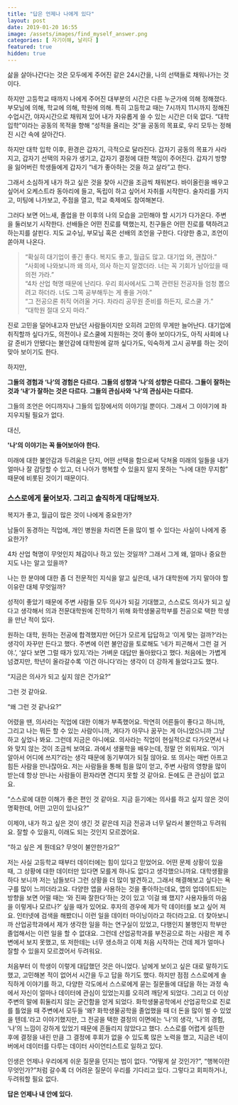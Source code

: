 ```yaml
---
title: "답은 언제나 나에게 있다"
layout: post
date: 2019-01-20 16:55
image: /assets/images/find_myself_answer.png
categories: [ 자기이해, 날리다 ]
featured: true
hidden: true
---
```


삶을 살아나간다는 것은 모두에게 주어진 같은 24시간을, 나의 선택들로 채워나가는 것이다.

하지만 고등학교 때까지 나에게 주어진 대부분의 시간은 다른 누군가에 의해 정해졌다. 부모님에 의해, 학교에 의해, 학원에 의해. 특히 고등학교 때는 7시까지 11시까지 정해진 수업시간, 야자시간으로 채워져 있어 내가 자유롭게 쓸 수 있는 시간은 더욱 없다. “대학 입학”이라는 공동의 목적을 향해 “성적을 올리는 것”을 공동의 목표로, 우리 모두는 정해진 시간 속에 살아간다.

하지만 대학 입학 이후, 환경은 갑자기, 극적으로 달라진다. 갑자기 공동의 목표가 사라지고, 갑자기 선택의 자유가 생기고, 갑자기 결정에 대한 책임이 주어진다. 갑자기 방향을 잃어버린 학생들에게 갑자기 “네가 좋아하는 것을 하고 살라”고 한다.

<div class="breaker"></div>

그래서 소심하게 내가 하고 싶은 것을 찾아 시간을 조금씩 채워본다. 바이올린을 배우고 싶어서 오케스트라 동아리에 들고, 독립이 하고 싶어서 자취를 시작한다. 술자리를 가지고, 미팅에 나가보고, 주점을 열고, 학교 축제에도 참여해본다.

그러다 보면 어느새, 졸업을 한 이후의 나의 모습을 고민해야 할 시기가 다가온다. 주변을 둘러보기 시작한다. 선배들은 어떤 진로를 택했는지, 친구들은 어떤 진로를 택하려고 하는지를 살핀다. 지도 교수님, 부모님 혹은 선배의 조언을 구한다. 다양한 충고, 조언이 쏟아져 나온다.


> “확실히 대기업이 좋긴 좋다. 복지도 좋고, 월급도 많고. 대기업 와, 괜찮아.” <br>
> “사회에 나와보니까 왜 의사, 의사 하는지 알겠더라. 너는 꼭 기회가 남아있을 때 의전 가라.” <br>
> “4차 산업 혁명 때문에 난리다. 우리 회사에서도 그쪽 관련된 전공자들 엄청 뽑으려고 하더라. 너도 그쪽 공부해두는 게 좋을 거야.” <br>
> “그 전공으론 취직 어려울 거다. 차라리 공무원 준비를 하든지, 로스쿨 가.”<br>
> “대학원 절대 오지 마라.”

<div class="breaker"></div>

진로 고민을 덜어내고자 만났던 사람들이지만 오히려 고민의 무게만 늘어난다. 대기업에 취직할까 싶다가도, 의전이나 로스쿨에 지원하는 것이 좋아 보이다가도, 아직 사회에 나갈 준비가 안됐다는 불안감에 대학원에 갈까 싶다가도, 익숙하게 고시 공부를 하는 것이 맞아 보이기도 한다.


하지만,

  **그들의 경험과 ‘나’의 경험은 다르다.**
  **그들의 성향과 ‘나’의 성향은 다르다.**
  **그들이 잘하는 것과 ‘내’가 잘하는 것은 다르다.**
  **그들의 관심사와 ‘나’의 관심사는 다르다.**

    
그들의 조언은 어디까지나 그들의 입장에서의 이야기일 뿐이다. 그래서 그 이야기에 좌지우지될 필요가 없다.

대신,

  **'나'의 이야기는 꼭 들어보아야 한다.**

미래에 대한 불안감과 두려움은 단지, 어떤 선택을 함으로써 닥쳐올 미래의 일들을 내가 얼마나 잘 감당할 수 있고, 더 나아가 행복할 수 있을지 알지 못하는 “나에 대한 무지함” 때문에 비롯된 것이기 때문이다.


### 스스로에게 물어보자. 그리고 솔직하게 대답해보자.


복지가 좋고, 월급이 많은 것이 나에게 중요한가?

남들이 동경하는 직업에, 개인 병원을 차리면 돈을 많이 벌 수 있다는 사실이 나에게 중요한가?

4차 산업 혁명이 무엇인지 체감이나 하고 있는 것일까? 그래서 그게 왜, 얼마나 중요한지도 나는 알고 있을까?

나는 한 분야에 대한 좀 더 전문적인 지식을 알고 싶은데, 내가 대학원에 가지 말아야 할 이유란 대체 무엇일까?


<div class="breaker"></div>

성적이 좋았기 때문에 주변 사람들 모두 의사가 되길 기대했고, 스스로도 의사가 되고 싶다고 생각해서 의과 전문대학원에 진학하기 위해 화학생물공학부를 전공으로 택한 학생을 만난 적이 있다.


원하는 대학, 원하는 전공에 합격했지만 어딘가 모르게 답답하고 ‘이게 맞는 걸까?’라는 생각이 자꾸만 든다고 했다. 주변에 이런 불안감을 토로해도 ‘네가 피곤해서 그런 걸 거야.’, ‘살다 보면 그럴 때가 있지.’라는 가벼운 대답만 돌아왔다고 했다. 처음에는 가볍게 넘겼지만, 학년이 올라갈수록 ‘이건 아니다’라는 생각이 더 강하게 들었다고도 했다.


<div class="breaker"></div>

“지금은 의사가 되고 싶지 않은 건가요?”

그런 것 같아요.


“왜 그런 것 같나요?”

어렸을 땐, 의사라는 직업에 대한 이해가 부족했어요. 막연히 어른들이 좋다고 하니까, 그리고 나는 뭐든 할 수 있는 사람이니까, 게다가 아무나 꿈꾸는 게 아니었으니까 그냥 하고 싶었나 봐요. 그런데 지금은 아니에요. 의사라는 직업이 현실적으로 다가오면서 나와 맞지 않는 것이 조금씩 보여요. 과에서 생물학을 배우는데, 정말 안 외워져요. ‘이거 알아서 어디에 쓰지?’라는 생각 때문에 동기부여가 되질 않아요. 또 의사는 매번 아프고 힘든 사람을 만나잖아요. 저는 사람들을 통해 힘을 많이 얻고, 주변 사람의 영향을 많이 받는데 항상 만나는 사람들이 환자라면 견디지 못할 것 같아요. 돈에도 큰 관심이 없고요.


“스스로에 대한 이해가 좋은 편인 것 같아요. 지금 듣기에는 의사를 하고 싶지 않은 것이 명확한데, 어떤 고민이 있나요?”

이제야, 내가 하고 싶은 것이 생긴 것 같은데 지금 전공과 너무 달라서 불안하고 두려워요. 잘할 수 있을지, 이래도 되는 것인지 모르겠어요.



“하고 싶은 게 뭔데요? 무엇이 불안한가요?”

저는 사실 고등학교 때부터 데이터에는 힘이 있다고 믿었어요. 어떤 문제 상황이 있을 때, 그 상황에 대한 데이터만 있다면 모를게 하나도 없다고 생각했으니까요. 대학생활을 하다 보니까 저는 남들보다 그런 상황을 더 많이 발견하고, 그래서 해결해보고 싶다는 욕구를 많이 느끼더라고요. 다양한 앱을 사용하는 것을 좋아하는데요, 앱의 업데이트되는 방향을 보면 어떨 때는 ‘와 진짜 잘한다’하는 것이 있고 ‘이걸 왜 했지? 사용자들의 마음을 이렇게나 모르나?’ 싶을 때가 있어요. 후자의 경우에 제가 막 데이터를 보고 싶어 져요. 인터넷에 검색을 해봤더니 이런 일을 데이터 마이닝이라고 하더라고요. 더 찾아보니까 산업공학과에서 제가 생각한 일을 하는 연구실이 있었고, 다행인지 불행인지 학부만 졸업해서는 이런 일을 할 수 없대요. 그런데 산업공학과를 부전공으로 하는 사람은 제 주변에서 보지 못했고, 또 저한테는 너무 생소하고 이제 처음 시작하는 건데 제가 얼마나 잘할 수 있을지 모르겠어서 두려워요.

<div class="breaker"></div>


처음부터 이 학생이 이렇게 대답했던 것은 아니었다. 남에게 보이고 싶은 대로 말하기도 했고, 고민해본 적이 없어서 시간을 두고 답을 하기도 했다. 하지만 점점 스스로에게 솔직하게 이야기를 하고, 다양한 각도에서 스스로에게 묻는 질문들에 대답을 하는 과정 속에서 자신이 얼마나 데이터에 관심이 있었는지를 오히려 깨닫게 되었다. 그리고 더 이상 주변의 말에 휘둘리지 않는 굳건함을 얻게 되었다. 화학생물공학에서 산업공학으로 진로를 틀었을 때 주변에서 모두들 ‘왜? 화학생물공학을 졸업했을 때 더 돈을 많이 벌 수 있었을 텐데.’라고 이야기했지만, 그 전공을 택한 결정의 이면에는 ‘나’의 생각, ‘나’의 경험, ‘나’의 느낌이 강하게 있었기 때문에 흔들리지 않았다고 했다. 스스로를 어렵게 설득한 후에 결정을 내린 만큼 그 결정에 후회가 없을 수 있도록 많은 노력을 했고, 지금은 네이버에서 데이터를 다루는 데이터 사이언티스트로 일하고 있다.

<div class="breaker"></div>

인생은 언제나 우리에게 쉬운 질문을 던지는 법이 없다. “어떻게 살 것인가?”, “행복이란 무엇인가?”처럼 갈수록 더 어려운 질문이 우리를 기다리고 있다. 그렇다고 회피하거나, 두려워할 필요 없다.


**답은 언제나 내 안에 있다.**
